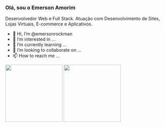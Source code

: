 ### Olá, sou o Emerson Amorim

Desenvolvedor Web e Full Stack. Atuação com Desenvolvimento de Sites, Lojas Virtuais, E-commerce e Aplicativos.

- 👋 Hi, I’m @emersonrockman
- 👀 I’m interested in ...
- 🌱 I’m currently learning ...
- 💞️ I’m looking to collaborate on ...
- 📫 How to reach me ...

<div>
  <img height="180em" src="https://github-readme-stats.vercel.app/api?username=emersonrockman&show_icons=true&theme=algolia&include_all_commits=true&count_private=true"/>
  <img height="180em" src="https://github-readme-stats.vercel.app/api/top-langs/?username=emersonrockman&layout=compact&langs_count=6&theme=algolia"/>
</div>


<!---
emersonrockman/emersonrockman is a ✨ special ✨ repository because its `README.md` (this file) appears on your GitHub profile.
You can click the Preview link to take a look at your changes.
--->
